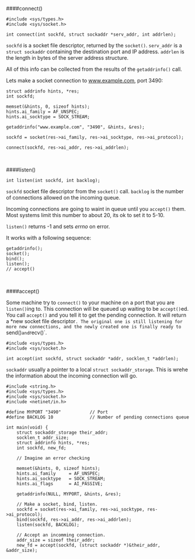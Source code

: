 ####connect()

```
#include <sys/types.h>
#include <sys/socket.h>

int connect(int sockfd, struct sockaddr *serv_addr, int addrlen);
```

`sockfd` is a socket file descriptor, returned by the `socket()`.
`serv_addr` is a `struct sockaddr` containing the destination port and IP address.
`addrlen` is the length in bytes of the server address structure.

All of this info can be collected from the results of the `getaddrinfo()` call.



Lets make a socket connection to www.example.com, port 3490:

```
struct addrinfo hints, *res;
int sockfd;

memset(&hints, 0, sizeof hints);
hints.ai_family = AF_UNSPEC;
hints.ai_socktype = SOCK_STREAM;

getaddrinfo("www.example.com", "3490", &hints, &res);

sockfd = socket(res->ai_family, res->ai_socktype, res->ai_protocol);

connect(sockfd, res->ai_addr, res->ai_addrlen);
```

<br>

####listen()

```
int listen(int sockfd, int backlog);
```

`sockfd` socket file descriptor from the `socket()` call.
`backlog` is the number of connections allowed on the incoming queue.

Incoming connections are going to waint in queue until you `accept()` them. Most systems limit this number to about 20, its ok to set it to 5-10.

`listen()` returns -1 and sets *errno* on error.

It works with a following sequence:

```
getaddrinfo();
socket();
bind();
listen();
// accept()
```

<br>

####accept()

Some machine try to `connect()` to your machine on a port that you are `listen()`ing to. This connection will be queued up waiting to be `accept()`ed. You call `accept()` and you tell it to get the pending connection. It will return a *new socket file descriptor`. The original one is still listening for more new connections, and the newly created one is finally ready to `send()` and `recv()`.

```
#include <sys/types.h>
#include <sys/socket.h>

int accept(int sockfd, struct sockaddr *addr, socklen_t *addrlen);
```

`sockaddr` usually a pointer to a local `struct sockaddr_storage`. This is wrehe the information about the incoming connection will go.

```
#include <string.h>
#include <sys/types.h>
#include <sys/socket.h>
#include <netinet/in.h>

#define MYPORT "3490"			// Port
#define BACKLOG 10				// Number of pending connections queue

int main(void) {
	struct sockaddr_storage their_addr;
	socklen_t addr_size;
	struct addrinfo hints, *res;
	int sockfd, new_fd;
	
	// Imagine an error checking
	
	memset(&hints, 0, sizeof hints);
	hints.ai_family 	= AF_UNSPEC;
	hints.ai_socktype	= SOCK_STREAM;
	hints.ai_flags		= AI_PASSIVE;
	
	getaddrinfo(NULL, MYPORT, &hints, &res);
	
	// Make a socket, bind, listen.
	sockfd = socket(res->ai_family, res->ai_socktype, res->ai_protocol);
	bind(sockfd, res->ai_addr, res->ai_addrlen);
	listen(sockfd, BACKLOG);
	
	// Accept an incomming connection.
	addr_size = sizeof their_addr;
	new_fd = accept(sockfd, (struct sockaddr *)&their_addr, &addr_size);
```
